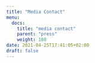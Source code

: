 ```yaml
---
title: "Media Contact"
menu:
  docs:
    title: "media contact"
    parent: "press"
    weight: 180
date: 2021-04-25T17:41:05+02:00
draft: false
---
```


